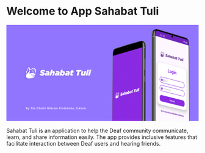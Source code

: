 # Welcome to App Sahabat Tuli

![image alt](https://github.com/tiochalilgibranfindianto/App-Sahabat-Tuli/blob/e8909ec89871f3006aded363b3f9f76924edb95d/BG.jpg)

Sahabat Tuli is an application to help the Deaf community communicate, learn, and share information easily. The app provides inclusive features that facilitate interaction between Deaf users and hearing friends.
